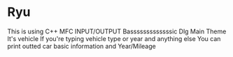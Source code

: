 # Ryu
This is using C++ MFC INPUT/OUTPUT Basssssssssssssic Dlg 
Main Theme It's vehicle 
If you're typing vehicle type or year and anything else 
You can print outted car basic information and Year/Mileage

